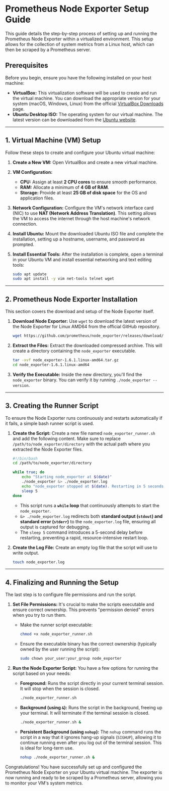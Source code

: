 
# Prometheus Node Exporter Setup Guide

This guide details the step-by-step process of setting up and running the Prometheus Node Exporter within a virtualized environment. This setup allows for the collection of system metrics from a Linux host, which can then be scraped by a Prometheus server.

## Prerequisites

Before you begin, ensure you have the following installed on your host machine:

  * **VirtualBox:** This virtualization software will be used to create and run the virtual machine. You can download the appropriate version for your system (macOS, Windows, Linux) from the official [VirtualBox Downloads](https://www.virtualbox.org/wiki/Downloads) page.
  * **Ubuntu Desktop ISO:** The operating system for our virtual machine. The latest version can be downloaded from the [Ubuntu website](https://ubuntu.com/download/desktop).

-----

## 1\. Virtual Machine (VM) Setup

Follow these steps to create and configure your Ubuntu virtual machine:

1.  **Create a New VM:** Open VirtualBox and create a new virtual machine.

2.  **VM Configuration:**

      * **CPU:** Assign at least **2 CPU cores** to ensure smooth performance.
      * **RAM:** Allocate a minimum of **4 GB of RAM**.
      * **Storage:** Provide at least **25 GB of disk space** for the OS and application files.

3.  **Network Configuration:** Configure the VM's network interface card (NIC) to use **NAT (Network Address Translation)**. This setting allows the VM to access the internet through the host machine's network connection.

4.  **Install Ubuntu:** Mount the downloaded Ubuntu ISO file and complete the installation, setting up a hostname, username, and password as prompted.

5.  **Install Essential Tools:** After the installation is complete, open a terminal in your Ubuntu VM and install essential networking and text editing tools:

    ```bash
    sudo apt update
    sudo apt install -y vim net-tools telnet wget
    ```

-----

## 2\. Prometheus Node Exporter Installation

This section covers the download and setup of the Node Exporter itself.

1.  **Download Node Exporter:** Use `wget` to download the latest version of the Node Exporter for Linux AMD64 from the official GitHub repository.

    ```bash
    wget https://github.com/prometheus/node_exporter/releases/download/v1.6.1/node_exporter-1.6.1.linux-amd64.tar.gz
    ```

2.  **Extract the Files:** Extract the downloaded compressed archive. This will create a directory containing the `node_exporter` executable.

    ```bash
    tar -xvf node_exporter-1.6.1.linux-amd64.tar.gz
    cd node_exporter-1.6.1.linux-amd64
    ```

3.  **Verify the Executable:** Inside the new directory, you'll find the `node_exporter` binary. You can verify it by running `./node_exporter --version`.

-----

## 3\. Creating the Runner Script

To ensure the Node Exporter runs continuously and restarts automatically if it fails, a simple bash runner script is used.

1.  **Create the Script:** Create a new file named `node_exporter_runner.sh` and add the following content. Make sure to replace `/path/to/node_exporter/directory` with the actual path where you extracted the Node Exporter files.

    ```bash
    #!/bin/bash
    cd /path/to/node_exporter/directory

    while true; do
        echo "Starting node_exporter at $(date)"
        ./node_exporter &> ./node_exporter.log
        echo "node_exporter stopped at $(date). Restarting in 5 seconds..."
        sleep 5
    done
    ```

      * This script runs a **`while` loop** that continuously attempts to start the `node_exporter`.
      * `&> ./node_exporter.log` redirects both **standard output (`stdout`) and standard error (`stderr`)** to the `node_exporter.log` file, ensuring all output is captured for debugging.
      * The `sleep 5` command introduces a 5-second delay before restarting, preventing a rapid, resource-intensive restart loop.

2.  **Create the Log File:** Create an empty log file that the script will use to write output.

    ```bash
    touch node_exporter.log
    ```

-----

## 4\. Finalizing and Running the Setup

The last step is to configure file permissions and run the script.

1.  **Set File Permissions:** It's crucial to make the scripts executable and ensure correct ownership. This prevents "permission denied" errors when you try to run them.

      * Make the runner script executable:
        ```bash
        chmod +x node_exporter_runner.sh
        ```
      * Ensure the executable binary has the correct ownership (typically owned by the user running the script):
        ```bash
        sudo chown your_user:your_group node_exporter
        ```

2.  **Run the Node Exporter Script:** You have a few options for running the script based on your needs:

      * **Foreground:** Runs the script directly in your current terminal session. It will stop when the session is closed.
        ```bash
        ./node_exporter_runner.sh
        ```
      * **Background (using `&`):** Runs the script in the background, freeing up your terminal. It will terminate if the terminal session is closed.
        ```bash
        ./node_exporter_runner.sh &
        ```
      * **Persistent Background (using `nohup`):** The `nohup` command runs the script in a way that it ignores hang-up signals (`SIGHUP`), allowing it to continue running even after you log out of the terminal session. This is ideal for long-term use.
        ```bash
        nohup ./node_exporter_runner.sh &
        ```

Congratulations\! You have successfully set up and configured the Prometheus Node Exporter on your Ubuntu virtual machine. The exporter is now running and ready to be scraped by a Prometheus server, allowing you to monitor your VM's system metrics.
